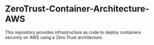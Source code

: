 # ZeroTrust-Container-Architecture-AWS
This repository provides infrastructure as code to deploy containers securely on AWS using a Zero Trust architecture. 
